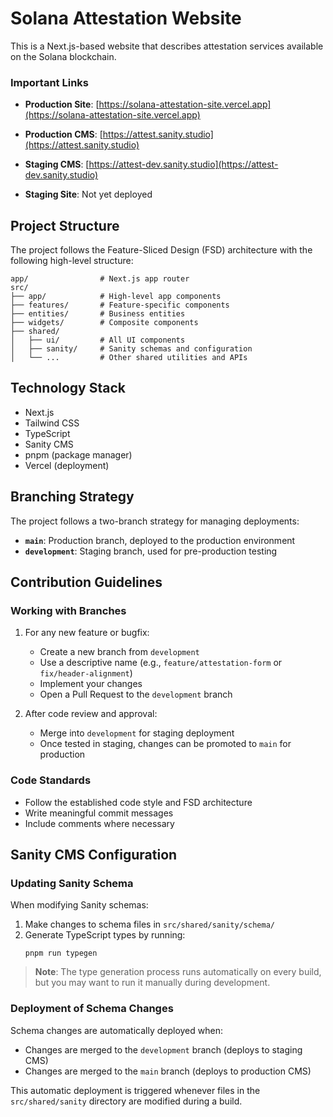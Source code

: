# Solana Attestation Website

This is a Next.js-based website that describes attestation services available on the Solana blockchain.

### Important Links

- **Production Site**: [https://solana-attestation-site.vercel.app](https://solana-attestation-site.vercel.app)
- **Production CMS**: [https://attest.sanity.studio](https://attest.sanity.studio)

- **Staging CMS**: [https://attest-dev.sanity.studio](https://attest-dev.sanity.studio)
- **Staging Site**: Not yet deployed

## Project Structure

The project follows the Feature-Sliced Design (FSD) architecture with the following high-level structure:

```
app/                # Next.js app router
src/
├── app/            # High-level app components
├── features/       # Feature-specific components
├── entities/       # Business entities
├── widgets/        # Composite components
├── shared/
│   ├── ui/         # All UI components
│   ├── sanity/     # Sanity schemas and configuration
│   └── ...         # Other shared utilities and APIs
```

## Technology Stack

- Next.js
- Tailwind CSS
- TypeScript
- Sanity CMS
- pnpm (package manager)
- Vercel (deployment)

## Branching Strategy

The project follows a two-branch strategy for managing deployments:

- **`main`**: Production branch, deployed to the production environment
- **`development`**: Staging branch, used for pre-production testing

## Contribution Guidelines

### Working with Branches

1. For any new feature or bugfix:
   - Create a new branch from `development`
   - Use a descriptive name (e.g., `feature/attestation-form` or `fix/header-alignment`)
   - Implement your changes
   - Open a Pull Request to the `development` branch

2. After code review and approval:
   - Merge into `development` for staging deployment
   - Once tested in staging, changes can be promoted to `main` for production

### Code Standards

- Follow the established code style and FSD architecture
- Write meaningful commit messages
- Include comments where necessary

## Sanity CMS Configuration

### Updating Sanity Schema

When modifying Sanity schemas:

1. Make changes to schema files in `src/shared/sanity/schema/`
2. Generate TypeScript types by running:
   ```
   pnpm run typegen
   ```

> **Note**: The type generation process runs automatically on every build, but you may want to run it manually during development.

### Deployment of Schema Changes

Schema changes are automatically deployed when:

- Changes are merged to the `development` branch (deploys to staging CMS)
- Changes are merged to the `main` branch (deploys to production CMS)

This automatic deployment is triggered whenever files in the `src/shared/sanity` directory are modified during a build.
